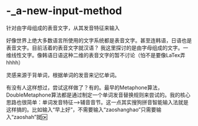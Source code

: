 # -_a-new-input-method
针对由字母组成的表音文字，从其发音特征来输入

好像世界上绝大多数语言所使用的文字系统都是表音文字。甚至连韩语，日语也是表音文字。目前活着的表音文字就汉语？
我这里探讨的是由字母组成的文字。一维线性文字。像韩语日语这种二维的表音文字的暂不讨论（怕不是要像LaTex弄hhhh）

灵感来源于背单词，根据单词的发音来记忆单词。

有没有人这样想过，尝试这样做了？有的。最早的Metaphone算法，DoubleMetaphone算法都是通过制定一个单词发音替换规则来尝试的。我的核心思路也很简单：单词发音特征——>辅音音节。这一点其实搜狗拼音智能输入法就是这样搞的。比如输入“早上好”，不需要输入“zaoshanghao”只需要输入“zaoshah”就🆗
